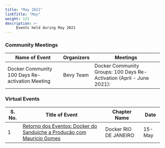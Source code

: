```yaml
---
title: "May 2021"
linkTitle: "May"
weight: 121
description: >-
     Events held during May 2021
---
```



### Community Meetings

| Name of Event    |  Organizers  | Meetings | 
|-----------|-----------------|----------------|
| Docker Community 100 Days Re-activation Meeting |  Bevy Team | Docker Community Groups: 100 Days Re-Activation (April - June 2021):<br>  

### Virtual Events

| S. No. | Title of Event   |  Chapter Name | Date | 
|----|-------|-----------------|----------------|
| 1 | [Retorno dos Eventos: Docker do Sanduíche a Produção com Mauricio Gomes](https://events.docker.com/events/details/docker-rio-de-janeiro-presents-retorno-dos-eventos-docker-do-sanduiche-a-producao-com-mauricio-gomes/) | Docker RIO DE JANEIRO | 15-May |
